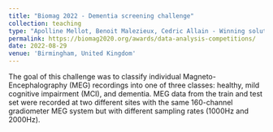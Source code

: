 ```yaml
---
title: "Biomag 2022 - Dementia screening challenge"
collection: teaching
type: "Apolline Mellot, Benoit Malezieux, Cedric Allain - Winning solution"
permalink: https://biomag2020.org/awards/data-analysis-competitions/
date: 2022-08-29
venue: 'Birmingham, United Kingdom'
---
```


The goal of this challenge was to classify individual Magneto-Encephalography (MEG) recordings into one of three classes: healthy, mild cognitive impairment (MCI), and dementia. MEG data from the train and test set were recorded at two different sites with the same 160-channel gradiometer MEG system but with different sampling rates (1000Hz and 2000Hz).